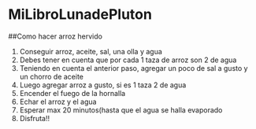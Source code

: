 # MiLibroLunadePluton

##Como hacer arroz hervido

1. Conseguir arroz, aceite, sal, una olla y agua
2. Debes tener en cuenta que por cada 1 taza de arroz son 2 de agua
3. Teniendo en cuenta el anterior paso, agregar un poco de sal a gusto y un chorro de aceite
4. Luego agregar arroz a gusto, si es 1 taza 2 de agua
5. Encender el fuego de la hornalla
6. Echar el arroz y el agua
7. Esperar max 20 minutos(hasta que el agua se halla evaporado
8. Disfruta!!
